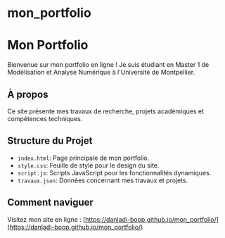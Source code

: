 # mon_portfolio
# Mon Portfolio

Bienvenue sur mon portfolio en ligne ! Je suis étudiant en Master 1 de Modélisation et Analyse Numérique à l'Université de Montpellier.

## À propos

Ce site présente mes travaux de recherche, projets académiques et compétences techniques.

## Structure du Projet

- `index.html`: Page principale de mon portfolio.
- `style.css`: Feuille de style pour le design du site.
- `script.js`: Scripts JavaScript pour les fonctionnalités dynamiques.
- `travaux.json`: Données concernant mes travaux et projets.

## Comment naviguer

Visitez mon site en ligne : [https://danladi-boop.github.io/mon_portfolio/](https://danladi-boop.github.io/mon_portfolio/)

